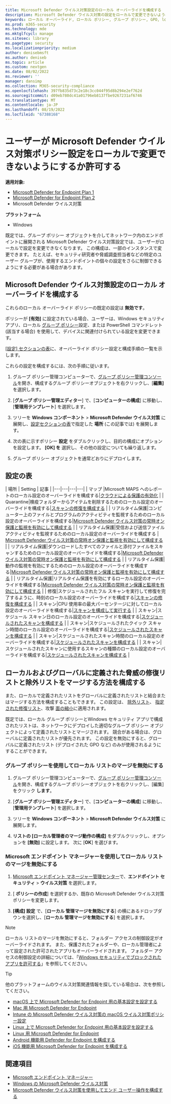 ```yaml
---
title: Microsoft Defender ウイルス対策設定のローカル オーバーライドを構成する
description: Microsoft Defender ウイルス対策の設定をローカルで変更できないようにユーザーを有効または無効にします。
keywords: ローカル オーバーライド, ローカル ポリシー, グループ ポリシー, GPO, lockdown,merge, lists
ms.prod: m365-security
ms.technology: mde
ms.mktglfcycl: manage
ms.sitesec: library
ms.pagetype: security
ms.localizationpriority: medium
author: denisebmsft
ms.author: deniseb
ms.topic: article
ms.custom: nextgen
ms.date: 08/02/2022
ms.reviewer: ''
manager: dansimp
ms.collection: M365-security-compliance
ms.openlocfilehash: 397fb835d73c2e18c3cc044f95d8b294e2ef762d
ms.sourcegitcommit: d09eb780dc41a01796eb8137fbe9267231af6746
ms.translationtype: MT
ms.contentlocale: ja-JP
ms.lasthandoff: 08/19/2022
ms.locfileid: "67388168"
---
```

# <a name="prevent-or-allow-users-to-locally-modify-microsoft-defender-antivirus-policy-settings"></a>ユーザーが Microsoft Defender ウイルス対策ポリシー設定をローカルで変更できないようにするか許可する


**適用対象:**

- [Microsoft Defender for Endpoint Plan 1](https://go.microsoft.com/fwlink/p/?linkid=2154037)
- [Microsoft Defender for Endpoint Plan 2](https://go.microsoft.com/fwlink/p/?linkid=2154037)
- Microsoft Defender ウイルス対策

**プラットフォーム**
- Windows

既定では、グループ ポリシー オブジェクトを介してネットワーク内のエンドポイントに展開される Microsoft Defender ウイルス対策設定では、ユーザーがローカルで設定を変更できなくなります。 この構成は、一部のインスタンスで変更できます。 たとえば、セキュリティ研究者や脅威調査担当者などの特定のユーザー グループが、使用するエンドポイントの個々の設定をさらに制御できるようにする必要がある場合があります。

## <a name="configure-local-overrides-for-microsoft-defender-antivirus-settings"></a>Microsoft Defender ウイルス対策設定のローカル オーバーライドを構成する

これらのローカル オーバーライド ポリシーの既定の設定は **無効です**。

ポリシーが **[有効]** に設定されている場合、ユーザーは、Windows セキュリティ アプリ、ローカル [グループ ポリシー](microsoft-defender-security-center-antivirus.md)設定、または PowerShell コマンドレット (該当する場合) を使用して、デバイスに関連付けられている設定を変更できます。

[[設定] セクションの表](#table-of-settings)に、オーバーライド ポリシー設定と構成手順の一覧を示します。

これらの設定を構成するには、次の手順に従います。

1. グループ ポリシー管理コンピューターで、[グループ ポリシー管理コンソール](/previous-versions/windows/it-pro/windows-server-2008-R2-and-2008/cc731212(v=ws.11))を開き、構成するグループ ポリシーオブジェクトを右クリックし、[**編集]** を選択します。

2. [**グループ ポリシー管理エディター**] で、[**コンピューターの構成**] に移動し、[**管理用テンプレート**] を選択します。

3. ツリーを **Windows コンポーネント** > **Microsoft Defender ウイルス対策** に展開し、[設定セクションの表](#table-of-settings)で指定した **場所** (この記事では) を展開します。

4. 次の表に示すポリシー **設定** をダブルクリックし、目的の構成にオプションを設定します。 **[OK] を** 選択し、その他の設定についても繰り返します。

5. グループ ポリシー オブジェクトを通常どおりにデプロイします。

## <a name="table-of-settings"></a>設定の表

| 場所 | Setting | 記事 |
|---|---|---|---|
| マップ |Microsoft MAPS へのレポートのローカル設定のオーバーライドを構成する|[クラウドによる保護の有効化](enable-cloud-protection-microsoft-defender-antivirus.md) |
| Quarantine|検疫フォルダーからアイテムを削除するためのローカル設定のオーバーライドを構成する|[スキャンの修復を構成する](configure-remediation-microsoft-defender-antivirus.md) |
| リアルタイム保護|コンピューター上のファイルとプログラムのアクティビティを監視するためのローカル設定のオーバーライドを構成する|[Microsoft Defender ウイルス対策の常時オン保護と監視を有効にして構成する](configure-real-time-protection-microsoft-defender-antivirus.md) |
| リアルタイム保護|受信および送信ファイル アクティビティを監視するためのローカル設定のオーバーライドを構成する | [Microsoft Defender ウイルス対策の常時オン保護と監視を有効にして構成する](configure-real-time-protection-microsoft-defender-antivirus.md) |
| リアルタイム保護|ダウンロードしたすべてのファイルと添付ファイルをスキャンするためのローカル設定のオーバーライドを構成する|[Microsoft Defender ウイルス対策の常時オン保護と監視を有効にして構成する](configure-real-time-protection-microsoft-defender-antivirus.md) |
| リアルタイム保護|動作の監視を有効にするためのローカル設定のオーバーライドを構成する|[Microsoft Defender ウイルス対策の常時オン保護と監視を有効にして構成する](configure-real-time-protection-microsoft-defender-antivirus.md) |
| リアルタイム保護|リアルタイム保護を有効にするローカル設定のオーバーライドを構成する|[Microsoft Defender ウイルス対策の常時オン保護と監視を有効にして構成する](configure-real-time-protection-microsoft-defender-antivirus.md) |
| 修復|スケジュールされたフル スキャンを実行して修復を完了するように、時刻のローカル設定のオーバーライドを構成する|[スキャンの修復を構成する](configure-remediation-microsoft-defender-antivirus.md) |
| スキャン|CPU 使用率の最大パーセンテージに対してローカル設定のオーバーライドを構成する|[スキャンを構成して実行する](run-scan-microsoft-defender-antivirus.md) |
| スキャン|スケジュール スキャン日のローカル設定のオーバーライドを構成する|[スケジュールされたスキャンを構成する](scheduled-catch-up-scans-microsoft-defender-antivirus.md) |
| スキャン|スケジュールされたクイック スキャン時間のローカル設定のオーバーライドを構成する|[スケジュールされたスキャンを構成する](scheduled-catch-up-scans-microsoft-defender-antivirus.md) |
| スキャン|スケジュールされたスキャン時間のローカル設定のオーバーライドを構成する|[スケジュールされたスキャンを構成する](scheduled-catch-up-scans-microsoft-defender-antivirus.md) |
| スキャン|スケジュールされたスキャンに使用するスキャンの種類のローカル設定のオーバーライドを構成する|[スケジュールされたスキャンを構成する](scheduled-catch-up-scans-microsoft-defender-antivirus.md) |

<a id="merge-lists"></a>

## <a name="configure-how-locally-and-globally-defined-threat-remediation-and-exclusions-lists-are-merged"></a>ローカルおよびグローバルに定義された脅威の修復リストと除外リストをマージする方法を構成する

また、ローカルで定義されたリストをグローバルに定義されたリストと結合またはマージする方法を構成することもできます。 この設定は、 [除外リスト](configure-exclusions-microsoft-defender-antivirus.md)、 [指定された修復リスト](configure-remediation-microsoft-defender-antivirus.md)、攻撃 [面の縮小](/windows/security/threat-protection/microsoft-defender-atp/attack-surface-reduction)に適用されます。

既定では、ローカル グループ ポリシーとWindows セキュリティ アプリで構成されたリストは、ネットワークにデプロイした適切なグループ ポリシー オブジェクトによって定義されたリストとマージされます。 競合がある場合は、グローバルに定義されたリストが優先されます。 この設定を無効にすると、グローバルに定義されたリスト (デプロイされた GPO など) のみが使用されるようにすることができます。

### <a name="use-group-policy-to-disable-local-list-merging"></a>グループ ポリシーを使用してローカル リストのマージを無効にする

1. グループ ポリシー管理コンピューターで、[グループ ポリシー管理コンソール](/previous-versions/windows/it-pro/windows-server-2008-R2-and-2008/cc731212(v=ws.11))を開き、構成するグループ ポリシーオブジェクトを右クリックし、[編集] をクリック **します**。

2. [**グループ ポリシー管理エディター**] で、[**コンピューターの構成**] に移動し、[**管理用テンプレート**] を選択します。

3. ツリーを **Windows コンポーネント** > **Microsoft Defender ウイルス対策** に展開します。

4. **リストの [ローカル管理者のマージ動作の構成]** をダブルクリックし、オプションを **[無効]** に設定します。 次に [**OK**] を選びます。

### <a name="use-microsoft-endpoint-manager-to-disable-local-list-merging"></a>Microsoft エンドポイント マネージャーを使用してローカル リストのマージを無効にする

1. [Microsoft エンドポイント マネージャー管理センター](https://endpoint.microsoft.com)で、**エンドポイント セキュリティ** > **ウイルス対策** を選択します。

2. [ **ポリシーの作成**] を選択するか、既存の Microsoft Defender ウイルス対策ポリシーを変更します。

3. **[構成] 設定** で、[**ローカル 管理マージを無効にする**] の横にあるドロップダウンを選択し、[**ローカル 管理マージを無効にする**] を選択します。

> [!NOTE]
> ローカル リストのマージを無効にすると、フォルダー アクセスの制御設定がオーバーライドされます。 また、保護されたフォルダーや、ローカル管理者によって設定された許可されたアプリもオーバーライドされます。 フォルダー アクセスの制御設定の詳細については、「[Windows セキュリティでブロックされたアプリを許可する](https://support.microsoft.com/help/4046851/windows-10-allow-blocked-app-windows-security)」を参照してください。

> [!TIP]
> 他のプラットフォームのウイルス対策関連情報を探している場合は、次を参照してください。
> - [macOS 上で Microsoft Defender for Endpoint 用の基本設定を設定する](mac-preferences.md)
> - [Mac 用 Microsoft Defender for Endpoint](microsoft-defender-endpoint-mac.md)
> - [Intune の Microsoft Defender ウイルス対策の macOS ウイルス対策ポリシー設定](/mem/intune/protect/antivirus-microsoft-defender-settings-macos)
> - [Linux 上で Microsoft Defender for Endpoint 用の基本設定を設定する](linux-preferences.md)
> - [Linux 用 Microsoft Defender for Endpoint](microsoft-defender-endpoint-linux.md)
> - [Android 機能用 Defender for Endpoint を構成する](android-configure.md)
> - [iOS 機能用 Microsoft Defender for Endpoint を構成する](ios-configure-features.md)

## <a name="related-topics"></a>関連項目

- [Microsoft エンドポイント マネージャー](/mem/endpoint-manager-overview)
- [Windows の Microsoft Defender ウイルス対策](microsoft-defender-antivirus-in-windows-10.md)
- [Microsoft Defender ウイルス対策を使用してエンド ユーザー操作を構成する](configure-end-user-interaction-microsoft-defender-antivirus.md)
